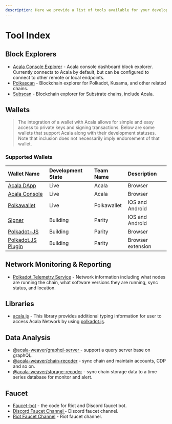 ```yaml
---
description: Here we provide a list of tools available for your development needs.
---
```


# Tool Index

## Block Explorers

* [Acala Console Explorer](https://console.acala.network/#/explorer) - Acala console dashboard block explorer. Currently connects to Acala by default, but can be configured to connect to other remote or local endpoints.
* [Polkascan](https://polkascan.io/) - Blockchain explorer for Polkadot, Kusama, and other related chains.
* [Subscan](https://subscan.io/) - Blockchain explorer for Substrate chains, include Acala.

## Wallets

> The integration of a wallet with Acala allows for simple and easy access to private keys and signing transactions. Below are some wallets that support Acala along with their development statuses. Note that inclusion does not necessarily imply endorsement of that wallet.

### Supported Wallets

| Wallet Name | Development State | Team Name | Description |
| :--- | :--- | :--- | :--- |
| [Acala DApp](https://apps.acala.network/) | Live | Acala | Browser |
| [Acala Console](https://console.acala.network/) | Live | Acala | Browser |
| [Polkawallet](https://polkawallet.io/) | Live | Polkawallet | IOS and Android |
| [Signer](https://www.parity.io/signer/) | Building | Parity | IOS and Android |
| [Polkadot-JS](https://polkadot.js.org/apps/#/accounts) | Building | Parity | Browser |
| [Polkadot.JS Plugin](https://github.com/polkadot-js/extension) | Building | Parity | Browser extension |

## Network Monitoring & Reporting

* [Polkadot Telemetry Service](https://telemetry.polkadot.io/) - Network information including what nodes are running the chain, what software versions they are running, sync status, and location.

## Libraries

* [acala.js](https://github.com/AcalaNetwork/acala.js) - This library provides additional typing information for user to access Acala Network by using [polkadot.js](https://github.com/polkadot-js/api).

## Data Analysis

* [@acala-weaver/graphql-server ](https://github.com/AcalaNetwork/chain-sync-server/tree/master/packages/graphql-server)- support a query server base on graphQL.
* [@acala-weaver/chain-recoder](https://github.com/AcalaNetwork/chain-sync-server/tree/master/packages/chain-recoder) - sync chain and maintain accounts, CDP and so on.
* [@acala-weaver/storage-recoder](https://github.com/AcalaNetwork/chain-sync-server/tree/master/packages/storage-recoder) - sync chain storage data to a time series database for monitor and alert.

## Faucet

* [Faucet-bot](https://github.com/AcalaNetwork/faucet-bot) - the code for Riot and Discord faucet bot.
* [Discord Faucet Channel ](https://discord.gg/V8XgJ5)- Discord faucet channel.
* [Riot Faucet Channel](https://riot.im/app/#/room/#acala-faucet:matrix.org) - Riot faucet channel.

